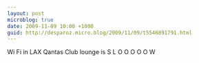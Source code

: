 ```yaml
---
layout: post
microblog: true
date: 2009-11-09 10:00 +1000
guid: http://desparoz.micro.blog/2009/11/09/t5546891791.html
---
```

Wi Fi in LAX Qantas Club lounge is S L O O O O O W
